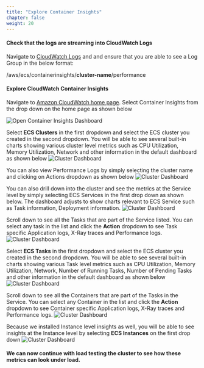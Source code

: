 ```yaml
---
title: "Explore Container Insights"
chapter: false
weight: 20
---
```


#### Check that the logs are streaming into CloudWatch Logs

Navigate to [CloudWatch Logs](https://console.aws.amazon.com/cloudwatch/home#logs:) and and ensure that you are able to see a Log Group in the below format:

/aws/ecs/containerinsights/**cluster-name**/performance

#### Explore CloudWatch Container Insights

Navigate to [Amazon CloudWatch home page](https://console.aws.amazon.com/cloudwatch/home#cw:dashboard=Home). Select Container Insights from the drop down on the home page as shown below

![Open Container Insights Dashboard](/images/ContainerInsights1.png)

Select **ECS Clusters** in the first dropdown and select the ECS cluster you created in the second dropdown. You will be able to see several built-in charts showing various cluster level metrics such as CPU Utilization, Memory Utilization, Network and other information in the default dashboard as shown below
![Cluster Dashboard](/images/ContainerInsights2.png)

You can also view Performance Logs by simply selecting the cluster name and clicking on Actions dropdown as shown below
![Cluster Dashboard](/images/ContainerInsights3.png)


You can also drill down into the cluster and see the metrics at the Service level by simply selecting ECS Services in the first drop down as shown below. The dashboard adjusts to show charts relevant to ECS Service such as Task information, Deployment information.
![Cluster Dashboard](/images/ContainerInsights4.png)

Scroll down to see all the Tasks that are part of the Service listed. You can select any task in the list and click the **Action** dropdown to see Task specific Application logs, X-Ray traces and Performance logs.
![Cluster Dashboard](/images/ContainerInsights5.png)


Select **ECS Tasks** in the first dropdown and select the ECS cluster you created in the second dropdown. You will be able to see several built-in charts showing various Task level metrics such as CPU Utilization, Memory Utilization, Network, Number of Running Tasks, Number of Pending Tasks and other information in the default dashboard as shown below
![Cluster Dashboard](/images/ContainerInsights6.png)


Scroll down to see all the Containers that are part of the Tasks in the Service. You can select any Container in the list and click the **Action** dropdown to see Container specific Application logs, X-Ray traces and Performance logs.
![Cluster Dashboard](/images/ContainerInsights7.png)

Because we installed Instance level insights as well, you will be able to see insights at the Instance level by selecting **ECS Instances** on the first drop down
![Cluster Dashboard](/images/ContainerInsights12.png)

#### We can now continue with load testing the cluster to see how these metrics can look under load.